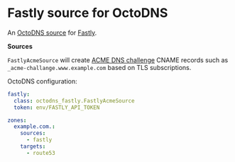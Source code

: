 # Fastly source for OctoDNS

An [OctoDNS source](https://github.com/octodns/octodns#dynamic-sources) for [Fastly](https://www.fastly.com).

**Sources**

`FastlyAcmeSource` will create [ACME DNS challenge](https://docs.fastly.com/en/guides/serving-https-traffic-using-fastly-managed-certificates#verifying-domain-ownership) CNAME records such as `_acme-challange.www.example.com` based on TLS subscriptions.

OctoDNS configuration:

```yml
fastly:
  class: octodns_fastly.FastlyAcmeSource
  token: env/FASTLY_API_TOKEN

zones:
  example.com.:
    sources:
      - fastly
    targets:
      - route53
```
